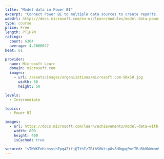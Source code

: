 ```yaml
---
title: "Model data in Power BI"
excerpt: "Connect Power BI to multiple data sources to create reports. Define the relationship between your data sources."
webUrl: https://docs.microsoft.com/en-us/learn/modules/model-data-power-bi/
type: course
price: Free
length: PT1H7M
ratings:
  count: 6364
  average: 4.7060027
heat: 61

provider:
  name: Microsoft Learn
  domain: microsoft.com
  images:
    - url: /assets/images/organizations/microsoft.com-50x50.jpg
      width: 50
      height: 50

levels:
  - Intermediate

topics:
  - Power BI

images:
  - url: https://docs.microsoft.com/learn/achievements/model-data-with-power-bi-desktop-social.png
    width: 800
    height: 400
    isCached: true

secured: "sTKWKEnHcbsyshFpq4ZifjQTthIzTBthS0Nisp8v8H0qpgPm+TRuBbHkWmnn5rk2bSOFDxVt1MueqFZ6fP/vQNHTmW2/fOa1oZA4Y79+J4x7jZ53ucbDVfc1kXxP2I4umCwwX40R6XXpTt9aM+4VYPWl/G+3RFj449y02RNuOs/i3Lz3HL2UD1XhqJ1F4E2zxqCNgGAZLAg8S4jRACPFoAi6F9b+9CGpyAGxZmRRJlaX8Vlto1xOKuMgX3OhtvxxOJHs6U6jFT41kbgdMQTG4MpqlwUyZo+i8BefNR0pnV48u84nMbVT///oNbXOq5XMu5k4rw0u+fRo7TKVDRdl8mmSpBdtqbjHVzXGnGVY8amBdpBY/R7OLdCNhJQxpg66gtPHiGWqAKSt+SjdXEihykRdHHju1koTb3vVIn8jjbU=;hTy7qziy/fWJy+kQ86krMw=="
---
```


